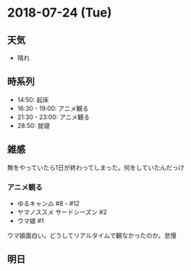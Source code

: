 # 2018-07-24 (Tue)

## 天気

- 晴れ

## 時系列

- 14:50: 起床
- 16:30 - 19:00: アニメ観る
- 21:30 - 23:00: アニメ観る
- 28:50: 就寝

## 雑感

無をやっていたら1日が終わってしまった。何をしていたんだっけ

### アニメ観る

- ゆるキャン△ #8 - #12
- ヤマノススメ サードシーズン #2
- ウマ娘 #1

ウマ娘面白い。どうしてリアルタイムで観なかったのか。怠慢

## 明日

